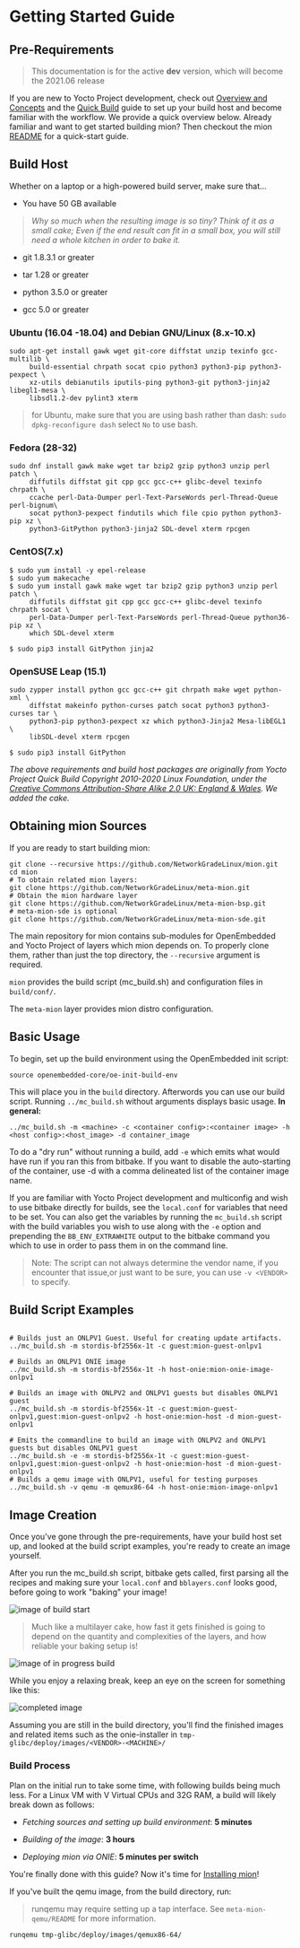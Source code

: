# Getting Started Guide

## Pre-Requirements

> This documentation is for the active **dev** version, which will become the
2021.06 release

If you are new to Yocto Project development, check out [Overview and Concepts](https://www.yoctoproject.org/docs/3.1.3/overview-manual/overview-manual.html)
and the [Quick Build](https://www.yoctoproject.org/docs/3.1.3/brief-yoctoprojectqs/brief-yoctoprojectqs.html)
guide to set up your build host and become familiar with the workflow. We
provide a quick overview below. Already familiar and want to get started
building mion? Then checkout the mion [README](https://github.com/NetworkGradeLinux/mion)
for a quick-start guide.

## Build Host

Whether on a laptop or a high-powered build server, make sure that...

* You have 50 GB available

> *Why so much when the resulting image is so tiny? Think of it as a small cake;
Even if the end result can fit in a small box, you will still need a whole
kitchen in order to bake it.*

* git 1.8.3.1 or greater

* tar 1.28 or greater

* python 3.5.0 or greater

* gcc 5.0 or greater

### Ubuntu (16.04 -18.04) and Debian GNU/Linux (8.x-10.x)

```shell
sudo apt-get install gawk wget git-core diffstat unzip texinfo gcc-multilib \
     build-essential chrpath socat cpio python3 python3-pip python3-pexpect \
     xz-utils debianutils iputils-ping python3-git python3-jinja2 libegl1-mesa \
     libsdl1.2-dev pylint3 xterm
```

> for Ubuntu, make sure that you are using bash rather than dash:
`sudo dpkg-reconfigure dash` select `No` to use bash.

### Fedora (28-32)

```shell
sudo dnf install gawk make wget tar bzip2 gzip python3 unzip perl patch \
     diffutils diffstat git cpp gcc gcc-c++ glibc-devel texinfo chrpath \
     ccache perl-Data-Dumper perl-Text-ParseWords perl-Thread-Queue perl-bignum\
     socat python3-pexpect findutils which file cpio python python3-pip xz \
     python3-GitPython python3-jinja2 SDL-devel xterm rpcgen
```

### CentOS(7.x)

```shell
$ sudo yum install -y epel-release
$ sudo yum makecache
$ sudo yum install gawk make wget tar bzip2 gzip python3 unzip perl patch \
     diffutils diffstat git cpp gcc gcc-c++ glibc-devel texinfo chrpath socat \
     perl-Data-Dumper perl-Text-ParseWords perl-Thread-Queue python36-pip xz \
     which SDL-devel xterm

$ sudo pip3 install GitPython jinja2
```

### OpenSUSE Leap (15.1)

```shell
sudo zypper install python gcc gcc-c++ git chrpath make wget python-xml \
     diffstat makeinfo python-curses patch socat python3 python3-curses tar \
     python3-pip python3-pexpect xz which python3-Jinja2 Mesa-libEGL1 \
     libSDL-devel xterm rpcgen

$ sudo pip3 install GitPython
```

*The above requirements and build host packages are originally from Yocto
Project Quick Build Copyright 2010-2020 Linux Foundation, under the
[Creative Commons Attribution-Share Alike 2.0 UK: England & Wales](https://creativecommons.org/licenses/by-sa/2.0/uk/).
We added the cake.*

## Obtaining mion Sources

If you are ready to start building mion:

```shell
git clone --recursive https://github.com/NetworkGradeLinux/mion.git
cd mion
# To obtain related mion layers:
git clone https://github.com/NetworkGradeLinux/meta-mion.git
# Obtain the mion hardware layer
git clone https://github.com/NetworkGradeLinux/meta-mion-bsp.git
# meta-mion-sde is optional
git clone https://github.com/NetworkGradeLinux/meta-mion-sde.git
```

The main repository for mion contains sub-modules for OpenEmbedded and Yocto
Project of layers which mion depends on. To properly clone them, rather than
just the top directory, the `--recursive` argument is required.

`mion` provides the build script (mc_build.sh) and configuration files in
`build/conf/`.

The `meta-mion` layer provides mion distro configuration.

## Basic Usage

To begin, set up the build environment using the OpenEmbedded init script:

```shell
source openembedded-core/oe-init-build-env
```

This will place you in the `build` directory.
Afterwords you can use our build script. Running `../mc_build.sh` without
arguments displays basic usage. **In general:**

```shell
../mc_build.sh -m <machine> -c <container config>:<container image> -h <host config>:<host_image> -d container_image
```

To do a "dry run" without running a build, add `-e` which emits what would have
run if you ran this from bitbake. If you want to disable the auto-starting of
the container, use -d with a comma delineated list of the container image name.

If you are familiar with Yocto Project development and multiconfig and wish to
use bitbake directly for builds, see the `local.conf` for variables that need to
be set. You can also get the variables by running the `mc_build.sh` script with
the build variables you wish to use along with the `-e` option and prepending
the `BB_ENV_EXTRAWHITE` output to the bitbake command you which to use in order
to pass them in on the command line.

> Note: The script can not always determine the vendor name, if you encounter
that issue,or just want to be sure, you can use `-v <VENDOR>` to specify.

## Build Script Examples

```shell

# Builds just an ONLPV1 Guest. Useful for creating update artifacts.
../mc_build.sh -m stordis-bf2556x-1t -c guest:mion-guest-onlpv1

# Builds an ONLPV1 ONIE image
../mc_build.sh -m stordis-bf2556x-1t -h host-onie:mion-onie-image-onlpv1

# Builds an image with ONLPV2 and ONLPV1 guests but disables ONLPV1 guest
../mc_build.sh -m stordis-bf2556x-1t -c guest:mion-guest-onlpv1,guest:mion-guest-onlpv2 -h host-onie:mion-host -d mion-guest-onlpv1

# Emits the commandline to build an image with ONLPV2 and ONLPV1 guests but disables ONLPV1 guest
../mc_build.sh -e -m stordis-bf2556x-1t -c guest:mion-guest-onlpv1,guest:mion-guest-onlpv2 -h host-onie:mion-host -d mion-guest-onlpv1
# Builds a qemu image with ONLPV1, useful for testing purposes
../mc_build.sh -v qemu -m qemux86-64 -h host-onie:mion-image-onlpv1

```

## Image Creation

Once you've gone through the pre-requirements, have your build host set up, and
looked at the build script examples, you're ready to create an image yourself.

After you run the mc_build.sh script, bitbake gets called, first parsing all
the recipes and making sure your `local.conf` and `bblayers.conf` looks good,
before going to work "baking" your image!

![image of build start](assets/images/build_config.png)

> Much like a multilayer cake, how fast it gets finished is going to depend on
the quantity and complexities of the layers, and how reliable your baking setup
is!

![image of in progress build](assets/images/build_config_init_running.png)

While you enjoy a relaxing break, keep an eye on the screen for something like
this:

![completed image](assets/images/build_done.png)

Assuming you are still in the build directory, you'll find the finished images
and related items such as the onie-installer in
`tmp-glibc/deploy/images/<VENDOR>-<MACHINE>/`

### Build Process

Plan on the initial run to take some time, with following builds being much
less. For a Linux VM with V Virtual CPUs and 32G RAM, a build will likely break
down as follows:

* *Fetching sources and setting up build environment*: **5 minutes**

* *Building of the image*: **3 hours**

* *Deploying mion via ONIE*: **5 minutes per switch**

You're finally done with this guide? Now it's time for
[Installing mion](installing_mion.md)!

If you've built the qemu image, from the build directory, run:

> runqemu may require setting up a tap interface. See `meta-mion-qemu/README`
for more information.

`runqemu tmp-glibc/deploy/images/qemux86-64/`

